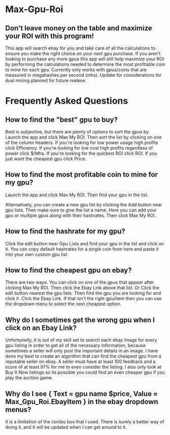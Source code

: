 # Max-Gpu-Roi

## Don't leave money on the table and maximize your ROI with this program!

This app will search ebay for you and take care of all the calculations to ensure you make the right choice on your next gpu purchase.
If you aren't looking to purchase any more gpus this app will still help maximize your ROI by performing the calculations needed to determine the most profitable coin to mine for each gpu.
Currently only works with gpus/coins that are measured in megahashes per second (mhs).
Update for considerations for dual mining planned for future realese.


# Frequently Asked Questions

## How to find the "best" gpu to buy?
Best is subjective, but there are plenty of options to sort the gpus by.
Launch the app and click Max My ROI.
Then sort the list by clicking on one of the column headers.
If you're looking for low power usage high profits click Efficiency.
If you're looking for low cost high profits regardless of power click $/Mhs.
If you're looking for the quickest ROI click ROI.
If you just want the cheapest gpu click Price.


## How to find the most profitable coin to mine for my gpu?

Launch the app and click Max My ROI. Then find your gpu in the list.

Alternatively, you can create a new gpu list by clicking the Add button near gpu lists. 
Then make sure to give the list a name.
Here you can add your gpu or multiple gpus along with their hashrates.
Then click Max My ROI.

## How to find the hashrate for my gpu?

Click the edit button  near Gpu Lists and find your gpu in the list and click on it.
You can copy default hashrates for a single coin from here and paste it into your own custom gpu list.

## How to find the cheapest gpu on ebay?

There are two ways. You can click on one of the gpus that appear after clicking Max My ROI.
Then click the Ebay Link above that list.
Or
Click the edit button nearest the gpu lists.
Then find the gpu you are looking for and click it.
Click the Ebay Link. If that isn't the right gpu/item then you can use the dropdown menu to select the next cheapest option.

## Why do I sometimes get the wrong gpu when I click on an Ebay Link?

Unfortunetly, it is out of my skill set to search each ebay image for every gpu listing in order to get all of the necessary information, because sometimes a seller will only post the important details in an image.
I have done my best to create an algorithm that can find the cheapest gpu from a reputable seller on ebay.
A seller must have at least 100 feedback and a score of at least 97% for me to even consider the listing.
I also only look at Buy It Now listings so its possible you could find an even cheaper gpu if you play the auction game.


## Why do I see { Text = gpu name $price, Value = Max_Gpu_Roi.EbayItem } in the ebay dropdown menus?

It is a limitation of the combo box that I used. There is surely a better way of doing it, and it will be updated when I can get around to it.
